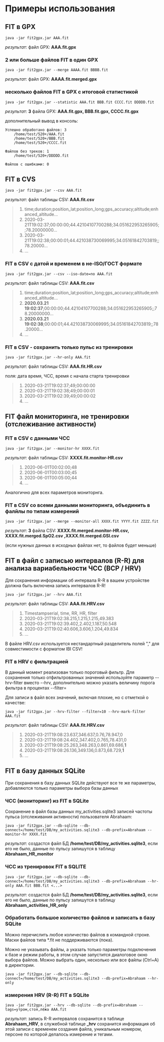# Примеры использования

## FIT в GPX

    java -jar fit2gpx.jar AAA.fit

_результат:_ файл GPX: **AAA.fit.gpx**

### 2 или больше файлов FIT в один GPX

    java -jar fit2gpx.jar --merge AAAA.fit BBBB.fit

_результат:_ файл GPX: **AAAA.fit.merged.gpx**

### несколько файлов FIT в GPX с итоговой статистикой

    java -jar fit2gpx.jar --statistic AAA.fit BBB.fit CCCC.fit DDDDD.fit

_результат:_ **3** файла GPX: **AAA.fit.gpx, BBB.fit.gpx, CCCC.fit.gpx**

дополнительный вывод в консоль:

    Успешно обработано файлов: 3
        /home/test/520+/AAA.fit
        /home/test/520+/BBB.fit
        /home/test/520+/CCCC.fit

    Файлов без треков: 1
        /home/test/520+/DDDDD.fit

    Файлов с ошибками: 0

## FIT в CVS

    java -jar fit2gpx.jar --csv AAA.fit

_результат:_ файл таблицы CSV: **AAA.fit.csv**

> 1. time;duration;position_lat;position_long;gps_accuracy;altitude;enhanced_altitude...
> 2. 2020-03-21T19:02:37;00:00:00;44.42104107700288;34.051622953265905;;78.20000000...
> 3. 2020-03-21T19:02:38;00:00:01;44.421038730069995;34.05161842703819;;78.20000...
> 4. ...
>
### FIT в CSV с датой и временем в не-ISO/ГОСТ формате

    java -jar fit2gpx.jar --csv --iso-date=no AAA.fit

_результат:_ файл таблицы CSV: **AAA.fit.csv**

> 1. time;duration;position_lat;position_long;gps_accuracy;altitude;enhanced_altitude...
> 2. **2020.03.21 19:02:37**;00:00:00;44.42104107700288;34.051622953265905;;78.20000000...
> 3. **2020.03.21 19:02:38**;00:00:01;44.421038730069995;34.05161842703819;;78.20000...
> 4. ...

### FIT в CSV - сохранить только пульс из тренировки

    java -jar fit2gpx.jar --hr-only AAA.fit

_результат:_ файл таблицы CSV: **AAA.fit.HR.csv**

поля: дата время, ЧСС, время с начала старта тренировки

> 1. 2020-03-21T19:02:37;49;00:00:00
> 2. 2020-03-21T19:02:38;49;00:00:01
> 3. 2020-03-21T19:02:39;49;00:00:02
> 4. ...

## FIT файл мониторинга, не тренировки (отслеживание активности)

 
### FIT в CSV с данными ЧСС

    java -jar fit2gpx.jar --monitor-hr XXXX.fit
    
_результат:_ файл таблицы CSV: **XXXX.fit.monitor-HR.csv**

> 1. 2020-06-01T00:02:00;48
> 2. 2020-06-01T00:03:00;45
> 3. 2020-06-01T00:05:00;44
> 4. ...

Аналогично для всех параметров мониторнга.

### FIT в CSV со всеми данными мониторинга, объединить в фалйлы по типам измерений

    java -jar fit2gpx.jar --merge --monitor-all XXXX.fit YYYY.fit ZZZZ.fit
    
_результат:_ **3** файла CSV: **XXXX.fit.merged.monitor-HR.csv, XXXX.fit.merged.SpO2.csv ,XXXX.fit.merged.GSI.csv**

(если нужных данных в исходных файлах нет, то файлов будет меньше)

## FIT в файл с записью интервалов (R-R) для анализа вариабельности ЧСС (ВСР / HRV)

Для сохранения информации об интервала R-R в вашем устройстве должна быть включена запись интервалов R-R!

    java -jar fit2gpx.jar --hrv AAA.fit

_результат:_ файл таблицы CSV: **AAA.fit.HRV.csv**

> 1. Timestampserial, time, RR, HR, filter
> 2. 2020-03-21T19:02:38.215,1.215,1.215,49.383
> 3. 2020-03-21T19:02:39.402,2.402,1.187,50.548
> 4. 2020-03-21T19:02:40.606,3.606,1.204,49.834
> 5. ...

В файле HRV.csv используется нестандартный разделитель полей "," для совместимости с форматом IBI CSV!

### FIT в HRV с фильтрацией

В данный момент реализован только пороговый фильтр. Для сохранения только отфильтрованных значений используйте
параметр --hrv-filter вместо --hrv, дополнительно можно указать величину порога фильтра в процентах --filter=

Для записи в файл всех значений, включая плохие, но с отметкой о качестве:

    java -jar fit2gpx.jar --hrv-filter --filter=10 --hrv-mark-filter AAA.fit

_результат:_ файл таблицы CSV: **AAA.fit.HRV.csv**

> 1. 2020-03-21T19:08:23.637,346.637,0.76,78.947,0
> 2. 2020-03-21T19:08:24.402,347.402,0.765,78.431,0
> 3. 2020-03-21T19:08:25.263,348.263,0.861,69.686,**1**
> 4. 2020-03-21T19:08:26.136,349.136,0.873,68.729,**1**
> 5. ...

## FIT в базу данных SQLite

При сохранения в базу данных SQLite действуют все те же параметры, добавляются только параметры выбора базы данных

### ЧСС (мониторинг) из FIT в SQLite

Сохранение в файл базы данных my_activities.sqlite3 записей частоты пульса (отслеживания активности)
 пользователя Abrahaam:

    java -jar fit2gpx.jar --db-sqlite --db-connect=/home/test/DB/my_activities.sqlite3 --db-prefix=Abrahaam --monitor-hr XXXX.fit

_результат:_ создастся файл БД **/home/test/DB/my_activities.sqlite3**, если его не было,
данные по пульсу запишутся в таблицу **Abrahaam_HR_monitor**

### ЧСС из тренировок FIT в SQLITE

    java -jar fit2gpx.jar --db-sqlite --db-connect=/home/test/DB/my_activities.sqlite3 --db-prefix=Abrahaam --hr-only AAA.fit BBB.fit <...>

_результат:_ создастся файл БД **/home/test/DB/my_activities.sqlite3**, если его не было,
данные по пульсу запишутся в таблицу **Abrahaam_activities_HR_only**

### Обработать большое количество файлов и записать в базу SQLite

Можно перечислить любое количество файлов в командной строке. Маски файлов типа *.fit не поддерживаются (пока).

Можно не указывать файлы, а указать только параметры подключения к базе и режим работы, в этом случае запустится диалоговое
окно выбора файлов. Можно выбрать один, несколько или все файлы (Ctrl+A) в директории.

    java -jar fit2gpx.jar --db-sqlite --db-connect=/home/test/DB/my_activities.sqlite3 --db-prefix=Abrahaam --hr-only
    
### измерения HRV (R-R) FIT в SQLite

    java -jar fit2gpx.jar --hrv --db-sqlite --db-prefix=Abrahaam --tags=утром,стоя,лёжа AAA.fit

_результат:_ запись R-R интервалов сохранится в таблице **Abrahaam_HRV**, в служебной таблице **_hrv** сохранится
информация об этой записи с временем создания файла, уникальным номером, персоне по которой делалось измерение и тегами.

 